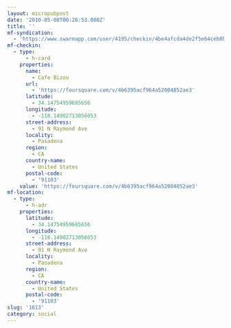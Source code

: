 ```yaml
---
layout: micropubpost
date: '2010-05-08T00:26:53.000Z'
title: ''
mf-syndication:
  - 'https://www.swarmapp.com/user/4195/checkin/4be4afcda4de2f5e64ceb0bd'
mf-checkin:
  - type:
      - h-card
    properties:
      name:
        - Cafe Bizou
      url:
        - 'https://foursquare.com/v/4b6395acf964a52004852ae3'
      latitude:
        - 34.14754959685656
      longitude:
        - -118.14902713056053
      street-address:
        - 91 N Raymond Ave
      locality:
        - Pasadena
      region:
        - CA
      country-name:
        - United States
      postal-code:
        - '91103'
    value: 'https://foursquare.com/v/4b6395acf964a52004852ae3'
mf-location:
  - type:
      - h-adr
    properties:
      latitude:
        - 34.14754959685656
      longitude:
        - -118.14902713056053
      street-address:
        - 91 N Raymond Ave
      locality:
        - Pasadena
      region:
        - CA
      country-name:
        - United States
      postal-code:
        - '91103'
slug: '1613'
category: social
---
```

